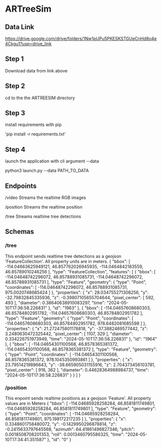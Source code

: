 # ARTreeSim


## Data Link
https://drive.google.com/drive/folders/1Nw1pUPu5PKESKSTGUeCnHd8o4e4Ckgu1?usp=drive_link


## Step 1
Download data from link above

## Step 2
cd to the the ARTREESIM directory

## Step 3
install requirements with pip

'pip install -r requirements.txt'

## Step 4
launch the application with cli argument --data

python3 launch.py --data PATH_TO_DATA



## Endpoints

/video 
Streams the realtime RGB images

/position
Streams the realtime position

/tree
Streams realtime tree detections

## Schemas

### /tree
This endpoint sends realtime tree detections as a geojson 'FeatureCollection'. All property units are in meters.
{
    "bbox": [
        -114.04663625949121,
        46.857762026945935,
        -114.0464842183559,
        46.85789010246256
    ],
    "type": "FeatureCollection",
    "features": [
        {
            "bbox": [
                -114.04648742296072,
                46.85788931085731,
                -114.04648742296072,
                46.85788931085731
            ],
            "type": "Feature",
            "geometry": {
                "type": "Point",
                "coordinates": [
                    -114.04648742296072,
                    46.85788931085731,
                    975.0020748685424
                ]
            },
            "properties": {
                "x": 28.034755271308256,
                "y": -32.79832845335936,
                "z": -0.39807105655704644,
                "pixel_center": [
                    592,
                    493
                ],
                "diameter": 0.38640638910083297,
                "time": "2024-05-10T17:36:58.226831"
            },
            "id": "1963"
        },
        {
            "bbox": [
                -114.04657608680303,
                46.85784802951782,
                -114.04657608680303,
                46.85784802951782
            ],
            "type": "Feature",
            "geometry": {
                "type": "Point",
                "coordinates": [
                    -114.04657608680303,
                    46.85784802951782,
                    978.6482081685598
                ]
            },
            "properties": {
                "x": 21.272475801178818,
                "y": -37.3882469577442,
                "z": 3.2480630472325442,
                "pixel_center": [
                    1107,
                    329
                ],
                "diameter": 0.334226751973949,
                "time": "2024-05-10T17:36:58.226831"
            },
            "id": "1964"
        },
        {
            "bbox": [
                -114.04654301100568,
                46.8578365381372,
                -114.04654301100568,
                46.8578365381372
            ],
            "type": "Feature",
            "geometry": {
                "type": "Point",
                "coordinates": [
                    -114.04654301100568,
                    46.8578365381372,
                    978.1045350993861
                ]
            },
            "properties": {
                "x": 23.79514219896643,
                "y": -38.665905031155916,
                "z": 2.704373456103781,
                "pixel_center": [
                    916,
                    362
                ],
                "diameter": 0.44628364988984737,
                "time": "2024-05-10T17:36:58.226831"
            }
        }
        ]
    }

### /position
This enpoint sends realtime positions as a geojson 'Feature'.
All property values are in Meters
{
    "bbox": [
        -114.04685928258284,
        46.8581811749801,
        -114.04685928258284,
        46.8581811749801
    ],
    "type": "Feature",
    "geometry": {
        "type": "Point",
        "coordinates": [
            -114.04685928258284,
            46.8581811749801,
            975.198172217235
        ]
    },
    "properties": {
        "x": 0.3348601758480072,
        "y": -0.1429950296878814,
        "z": -0.2415633797645568,
        "azimuth": 64.41861496827346,
        "pitch": 0.0018508708201353,
        "roll": 0.0013460795586325,
        "time": "2024-05-10T17:34:41.351587"
    },
    "id": "0"
}